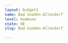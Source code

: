 ```yaml
---
layout: budget2
name: Bad Sooden-Allendorf
level: kommune
state: HE
slug: Bad-Sooden-Allendorf

---
```



